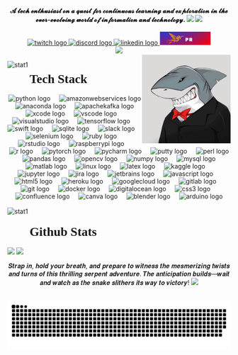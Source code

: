 <h4 align="center">𝓐 𝓽𝓮𝓬𝓱 𝓮𝓷𝓽𝓱𝓾𝓼𝓲𝓪𝓼𝓽 𝓸𝓷 𝓪 𝓺𝓾𝓮𝓼𝓽 𝓯𝓸𝓻 𝓬𝓸𝓷𝓽𝓲𝓷𝓾𝓸𝓾𝓼 𝓵𝓮𝓪𝓻𝓷𝓲𝓷𝓰 𝓪𝓷𝓭 𝓮𝔁𝓹𝓵𝓸𝓻𝓪𝓽𝓲𝓸𝓷 𝓲𝓷 𝓽𝓱𝓮 𝓮𝓿𝓮𝓻-𝓮𝓿𝓸𝓵𝓿𝓲𝓷𝓰 𝔀𝓸𝓻𝓵𝓭 𝓸𝓯 𝓲𝓷𝓯𝓸𝓻𝓶𝓪𝓽𝓲𝓸𝓷 𝓪𝓷𝓭 𝓽𝓮𝓬𝓱𝓷𝓸𝓵𝓸𝓰𝔂. 
  <img src="https://cdn.joypixels.com/products/previews/O6D7BMG8R2DMMNC4LLZH/2406_cjuRwyoxcQAx9zTZ0XClM3a1FNx9uYPV.gif" width="30" />
  <img src="https://cdn.joypixels.com/products/previews/O6D7BMG8R2DMMNC4LLZH/2395_PwTW42SsR2IeSmL5oXnjWONYiAZFgHSB.gif" width="30" />
</h4>

<div align="center">
<a href="https://www.twitch.tv/periii_r" target="_blank">
  <img src="https://img.shields.io/static/v1?message=Twitch&logo=twitch&label=&color=9146FF&logoColor=white&labelColor=&style=for-the-badge" height="30" alt="twitch logo" />
</a>
<a href="https://discordapp.com/users/691190562287648828">
  <img src="https://img.shields.io/static/v1?message=Discord&logo=discord&label=&color=7289DA&logoColor=white&labelColor=&style=for-the-badge" height="30" alt="discord logo" />
</a>
<a href="https://www.linkedin.com/in/peri-r-3144b3102/" target="_blank">
  <img src="https://img.shields.io/static/v1?message=LinkedIn&logo=linkedin&label=&color=0077B5&logoColor=white&labelColor=&style=for-the-badge" height="30" alt="linkedin logo" />
</a>
<a href="https://pr-peri.github.io/" target="_blank">
  <img src="website-logo.png" height="30" width="115" alt="PR's Website" />
</a>
</div>

<div align="center">
  <img src="https://profile-counter.glitch.me/pr-peri/count.svg?"  />
</div>

<img align="right" height="200" src="original.gif"/>

<img align="left" alt="stat1" width="50" height="50" src="https://img.myloview.com.br/posters/glowing-neon-line-scissors-cutting-a-credit-card-icon-isolated-on-black-background-online-payment-cash-withdrawal-financial-operations-shopping-sign-colorful-outline-concept-vector-400-263397388.jpg" > <h1 style="font-family:verdana;"> Tech Stack </h1>

<div align="center">
  <img src="https://cdn.jsdelivr.net/gh/devicons/devicon/icons/python/python-original.svg" height="28" alt="python logo"  />
  <img width="12" />
  <img src="https://cdn.jsdelivr.net/gh/devicons/devicon/icons/amazonwebservices/amazonwebservices-original.svg" height="28" alt="amazonwebservices logo"  />
  <img width="12" />
  <img src="https://cdn.jsdelivr.net/gh/devicons/devicon/icons/anaconda/anaconda-original.svg" height="28" alt="anaconda logo"  />
  <img width="12" />
  <img src="https://cdn.jsdelivr.net/gh/devicons/devicon/icons/apachekafka/apachekafka-original.svg" height="28" alt="apachekafka logo"  />
  <img width="12" />
  <img src="https://cdn.jsdelivr.net/gh/devicons/devicon/icons/xcode/xcode-original.svg" height="28" alt="xcode logo"  />
  <img width="12" />
  <img src="https://cdn.jsdelivr.net/gh/devicons/devicon/icons/vscode/vscode-original.svg" height="28" alt="vscode logo"  />
  <img width="12" />
  <img src="https://cdn.jsdelivr.net/gh/devicons/devicon/icons/visualstudio/visualstudio-plain.svg" height="28" alt="visualstudio logo"  />
  <img width="12" />
  <img src="https://cdn.jsdelivr.net/gh/devicons/devicon/icons/tensorflow/tensorflow-original.svg" height="28" alt="tensorflow logo"  />
  <img width="12" />
  <img src="https://cdn.jsdelivr.net/gh/devicons/devicon/icons/swift/swift-original.svg" height="28" alt="swift logo"  />
  <img width="12" />
  <img src="https://cdn.jsdelivr.net/gh/devicons/devicon/icons/sqlite/sqlite-original.svg" height="28" alt="sqlite logo"  />
  <img width="12" />
  <img src="https://cdn.jsdelivr.net/gh/devicons/devicon/icons/slack/slack-original.svg" height="28" alt="slack logo"  />
  <img width="12" />
  <img src="https://cdn.jsdelivr.net/gh/devicons/devicon/icons/selenium/selenium-original.svg" height="28" alt="selenium logo"  />
  <img width="12" />
  <img src="https://cdn.jsdelivr.net/gh/devicons/devicon/icons/ruby/ruby-original.svg" height="28" alt="ruby logo"  />
  <img width="12" />
  <img src="https://cdn.jsdelivr.net/gh/devicons/devicon/icons/rstudio/rstudio-original.svg" height="28" alt="rstudio logo"  />
  <img width="12" />
  <img src="https://cdn.jsdelivr.net/gh/devicons/devicon/icons/raspberrypi/raspberrypi-original.svg" height="28" alt="raspberrypi logo"  />
  <img width="12" />
  <img src="https://cdn.jsdelivr.net/gh/devicons/devicon/icons/r/r-original.svg" height="28" alt="r logo"  />
  <img width="12" />
  <img src="https://cdn.jsdelivr.net/gh/devicons/devicon/icons/pytorch/pytorch-original.svg" height="28" alt="pytorch logo"  />
  <img width="12" />
  <img src="https://cdn.jsdelivr.net/gh/devicons/devicon/icons/pycharm/pycharm-original.svg" height="28" alt="pycharm logo"  />
  <img width="12" />
  <img src="https://cdn.jsdelivr.net/gh/devicons/devicon/icons/putty/putty-original.svg" height="28" alt="putty logo"  />
  <img width="12" />
  <img src="https://cdn.jsdelivr.net/gh/devicons/devicon/icons/perl/perl-original.svg" height="28" alt="perl logo"  />
  <img width="12" />
  <img src="https://cdn.jsdelivr.net/gh/devicons/devicon/icons/pandas/pandas-original.svg" height="28" alt="pandas logo"  />
  <img width="12" />
  <img src="https://cdn.jsdelivr.net/gh/devicons/devicon/icons/opencv/opencv-original.svg" height="28" alt="opencv logo"  />
  <img width="12" />
  <img src="https://cdn.jsdelivr.net/gh/devicons/devicon/icons/numpy/numpy-original.svg" height="28" alt="numpy logo"  />
  <img width="12" />
  <img src="https://cdn.jsdelivr.net/gh/devicons/devicon/icons/mysql/mysql-original.svg" height="28" alt="mysql logo"  />
  <img width="12" />
  <img src="https://cdn.jsdelivr.net/gh/devicons/devicon/icons/matlab/matlab-original.svg" height="28" alt="matlab logo"  />
  <img width="12" />
  <img src="https://cdn.jsdelivr.net/gh/devicons/devicon/icons/linux/linux-original.svg" height="28" alt="linux logo"  />
  <img width="12" />
  <img src="https://cdn.jsdelivr.net/gh/devicons/devicon/icons/latex/latex-original.svg" height="28" alt="latex logo"  />
  <img width="12" />
  <img src="https://cdn.jsdelivr.net/gh/devicons/devicon/icons/kaggle/kaggle-original.svg" height="28" alt="kaggle logo"  />
  <img width="12" />
  <img src="https://cdn.jsdelivr.net/gh/devicons/devicon/icons/jupyter/jupyter-original.svg" height="28" alt="jupyter logo"  />
  <img width="12" />
  <img src="https://cdn.jsdelivr.net/gh/devicons/devicon/icons/jira/jira-original.svg" height="28" alt="jira logo"  />
  <img width="12" />
  <img src="https://cdn.jsdelivr.net/gh/devicons/devicon/icons/jetbrains/jetbrains-original.svg" height="28" alt="jetbrains logo"  />
  <img width="12" />
  <img src="https://cdn.jsdelivr.net/gh/devicons/devicon/icons/javascript/javascript-original.svg" height="28" alt="javascript logo"  />
  <img width="12" />
  <img src="https://cdn.jsdelivr.net/gh/devicons/devicon/icons/html5/html5-original.svg" height="28" alt="html5 logo"  />
  <img width="12" />
  <img src="https://cdn.jsdelivr.net/gh/devicons/devicon/icons/heroku/heroku-original.svg" height="28" alt="heroku logo"  />
  <img width="12" />
  <img src="https://cdn.jsdelivr.net/gh/devicons/devicon/icons/googlecloud/googlecloud-original.svg" height="28" alt="googlecloud logo"  />
  <img width="12" />
  <img src="https://cdn.jsdelivr.net/gh/devicons/devicon/icons/gitlab/gitlab-original.svg" height="28" alt="gitlab logo"  />
  <img width="12" />
  <img src="https://cdn.jsdelivr.net/gh/devicons/devicon/icons/git/git-original.svg" height="28" alt="git logo"  />
  <img width="12" />
  <img src="https://cdn.jsdelivr.net/gh/devicons/devicon/icons/docker/docker-original.svg" height="28" alt="docker logo"  />
  <img width="12" />
  <img src="https://cdn.jsdelivr.net/gh/devicons/devicon/icons/digitalocean/digitalocean-original.svg" height="28" alt="digitalocean logo"  />
  <img width="12" />
  <img src="https://cdn.jsdelivr.net/gh/devicons/devicon/icons/css3/css3-original.svg" height="28" alt="css3 logo"  />
  <img width="12" />
  <img src="https://cdn.jsdelivr.net/gh/devicons/devicon/icons/confluence/confluence-original.svg" height="28" alt="confluence logo"  />
  <img width="12" />
  <img src="https://cdn.jsdelivr.net/gh/devicons/devicon/icons/canva/canva-original.svg" height="28" alt="canva logo"  />
  <img width="12" />
  <img src="https://cdn.jsdelivr.net/gh/devicons/devicon/icons/blender/blender-original.svg" height="28" alt="blender logo"  />
  <img width="12" />
  <img src="https://cdn.jsdelivr.net/gh/devicons/devicon/icons/arduino/arduino-original.svg" height="28" alt="arduino logo"  />
</div>

<br>
<img align="left" alt="stat1" width="50" height="50" src="https://i.pinimg.com/originals/29/54/3f/29543fd962c81b05eb91d373c8f4889b.jpg" >
<h1 style="font-family:verdana;"> Github Stats  </h1>

<p float="left">
  <img src="https://github-readme-stats-sigma-five.vercel.app/api?username=PR-Peri&theme=radical&hide_border=true&include_all_commits=true&count_private=true" width="100" style="width:45%" />
  
  <img src="https://github-readme-streak-stats.herokuapp.com/?user=PR-Peri&theme=radical&hide_border=true" width="100" style="width:45%"/> 
</p>

<p align="center">𝑺𝒕𝒓𝒂𝒑 𝒊𝒏, 𝒉𝒐𝒍𝒅 𝒚𝒐𝒖𝒓 𝒃𝒓𝒆𝒂𝒕𝒉, 𝒂𝒏𝒅 𝒑𝒓𝒆𝒑𝒂𝒓𝒆 𝒕𝒐 𝒘𝒊𝒕𝒏𝒆𝒔𝒔 𝒕𝒉𝒆 𝒎𝒆𝒔𝒎𝒆𝒓𝒊𝒛𝒊𝒏𝒈 𝒕𝒘𝒊𝒔𝒕𝒔 𝒂𝒏𝒅 𝒕𝒖𝒓𝒏𝒔 𝒐𝒇 𝒕𝒉𝒊𝒔 𝒕𝒉𝒓𝒊𝒍𝒍𝒊𝒏𝒈 𝒔𝒆𝒓𝒑𝒆𝒏𝒕 𝒂𝒅𝒗𝒆𝒏𝒕𝒖𝒓𝒆. 𝑻𝒉𝒆 𝒂𝒏𝒕𝒊𝒄𝒊𝒑𝒂𝒕𝒊𝒐𝒏 𝒃𝒖𝒊𝒍𝒅𝒔—𝒘𝒂𝒊𝒕 𝒂𝒏𝒅 𝒘𝒂𝒕𝒄𝒉 𝒂𝒔 𝒕𝒉𝒆 𝒔𝒏𝒂𝒌𝒆 𝒔𝒍𝒊𝒕𝒉𝒆𝒓𝒔 𝒊𝒕𝒔 𝒘𝒂𝒚 𝒕𝒐 𝒗𝒊𝒄𝒕𝒐𝒓𝒚! 
  <img src="https://cdn.joypixels.com/products/previews/O6D7BMG8R2DMMNC4LLZH/3093_HjgESrckdGU7zYxTAYeXKeGd17abTuBS.gif" width="30" />
</p>
<br clear="both">
<div style="display: flex; justify-content: center;">
  <picture style="width: 100%;">
    <source media="(prefers-color-scheme: dark)" srcset="https://raw.githubusercontent.com/platane/platane/output/github-contribution-grid-snake-dark.svg">
    <source media="(prefers-color-scheme: light)" srcset="https://raw.githubusercontent.com/platane/platane/output/github-contribution-grid-snake.svg">
    <img alt="github contribution grid snake animation" src="https://raw.githubusercontent.com/platane/platane/output/github-contribution-grid-snake.svg" style="max-width: 100%; height: auto;" >
  </picture>
</div>
